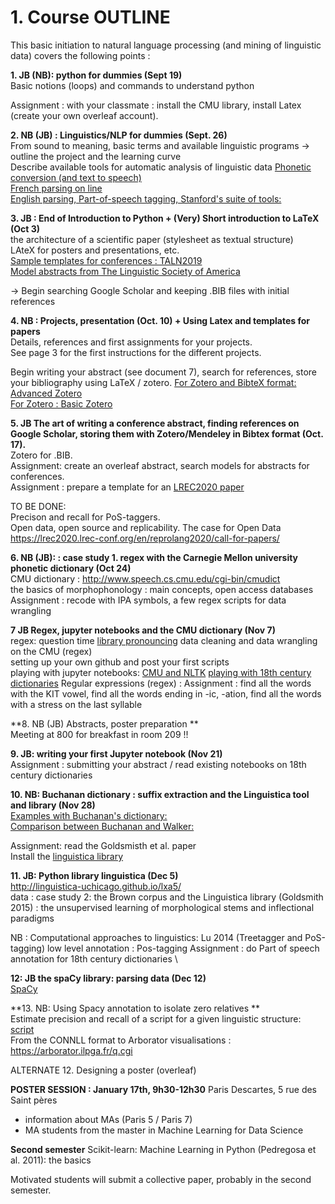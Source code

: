 # 1. Course OUTLINE

This basic initiation to natural language processing (and mining of linguistic data) covers the following points :

**1. JB (NB):  python for dummies (Sept 19)**  <br/>
Basic notions (loops) and commands to understand python 

Assignment : with your classmate : install the CMU library, install Latex (create your own overleaf account). 

**2. NB (JB) : Linguistics/NLP for dummies (Sept. 26)** <br/> 
From sound to meaning, basic terms and available linguistic programs
-> outline the project and the learning curve  
 Describe available tools for automatic analysis of linguistic data
  [Phonetic conversion (and text to speech)](https://tophonetics.com/) <br/>
  [French parsing on line](http://5.135.166.30/send2UDPIPE.html) <br/>
  [English parsing, Part-of-speech tagging, Stanford's suite of tools:](http://corenlp.run/) <br/>


**3. JB : End of Introduction to Python + (Very) Short introduction to LaTeX (Oct 3)** <br/>
the architecture of a scientific paper (stylesheet as textual structure) <br/>
LAteX for posters and presentations, etc. <br/>
[Sample templates for conferences : TALN2019](https://www.irit.fr/pfia2019/wp-content/uploads/2018/12/style_taln2019.tar.gz)  <br/>
[Model abstracts from The Linguistic Society of America](https://www.linguisticsociety.org/resource/model-abstracts)  <br/>


-> Begin searching Google Scholar and keeping .BIB files with initial references  <br/>

**4. NB : Projects, presentation (Oct. 10) + Using Latex and templates for papers** <br/>
Details, references and first assignments for your projects. <br/>
See page 3 for the first instructions for the different projects. <br/>

Begin writing your abstract (see document 7), search for references, store your bibliography using LaTeX / zotero.
[For Zotero and BibteX format: Advanced Zotero](https://moodlesupd.script.univ-paris-diderot.fr/course/view.php?id=5977)  <br/>
[For Zotero : Basic Zotero](https://moodlesupd.script.univ-paris-diderot.fr/course/view.php?id=9710)  <br/>



**5. JB  The art of writing a conference abstract, finding references on Google Scholar, storing them with Zotero/Mendeley in Bibtex format (Oct. 17).** <br/>
Zotero for .BIB. <br/>
Assignment: create an overleaf abstract, search models for abstracts for conferences. <br/>
Assignment : prepare a template for an [LREC2020 paper](https://lrec2020.lrec-conf.org/en/)<br/>

TO BE DONE: <br/>
Precison and recall for PoS-taggers.<br/>
Open data, open source and replicability. The case for Open Data https://lrec2020.lrec-conf.org/en/reprolang2020/call-for-papers/ <br/> 

**6. NB (JB): : case study 1. regex with  the Carnegie Mellon university phonetic dictionary (Oct 24)** <br/>
CMU dictionary : http://www.speech.cs.cmu.edu/cgi-bin/cmudict <br/>
the basics of morphophonology : main concepts, open access databases <br/>
Assignment : recode with IPA symbols, a few regex scripts for data wrangling <br/> 


**7 JB  Regex, jupyter notebooks and the CMU dictionary (Nov 7)** <br/>
regex: question time
[library pronouncing](https://pronouncing.readthedocs.io/en/latest/tutorial.html)
data cleaning  and data wrangling on the CMU (regex) <br/>
setting up your own github and post your first scripts <br/>
playing with jupyter notebooks:
[CMU and NLTK](https://github.com/nballier/RELIA/blob/master/CMU-nltk-vol1.ipynb)
[playing with 18th century dictionaries](https://hub.gke.mybinder.org/user/mshs-poitiers-f-lis-dicodiachro-r25tkium/notebooks/Buchanan_eng.ipynb)
Regular expressions (regex) : 
Assignment : find all the words with the KIT vowel, find all the words ending in -ic, -ation, find all the words with a stress on the last syllable

**8. NB (JB) Abstracts, poster preparation **  <br/>
Meeting at 800 for breakfast in room 209 !!

**9. JB:  writing your first Jupyter notebook (Nov 21)** <br/>
Assignment : submitting your abstract / read existing notebooks on 18th century dictionaries <br/>

**10. NB: Buchanan dictionary : suffix extraction and the Linguistica tool and library (Nov 28)** <br/>
[Examples with Buchanan's dictionary:](https://nbviewer.jupyter.org/urls/gitlab.huma-num.fr/mshs-poitiers/forellis/dicodiachro/raw/master/Buchanan_eng.ipynb?flush_cache=true) <br/>
[Comparison between Buchanan and Walker:](https://nbviewer.jupyter.org/urls/gitlab.huma-num.fr/mshs-poitiers/forellis/dicodiachro/raw/master/Buchanan-Walker_Exploration-Syneresis.ipynb?flush_cache=true) <br/>

Assignment: read the Goldsmisth et al. paper <br/>
Install the [linguistica library](https://pypi.org/project/linguistica/) <br/>

**11. JB:  Python library linguistica (Dec 5)** <br/>
http://linguistica-uchicago.github.io/lxa5/ <br/>
data : case study 2: the Brown corpus and the Linguistica library (Goldsmith 2015) : the unsupervised learning of morphological stems and inflectional paradigms <br/>

NB : Computational approaches to linguistics: Lu 2014  (Treetagger and PoS-tagging) low level annotation : Pos-tagging 
Assignment : do Part of speech annotation for 18th century dictionaries \\

**12:  JB the spaCy library: parsing data (Dec 12)**  <br/>
[SpaCy](https://spacy.io/)

**13. NB: Using Spacy annotation to isolate zero relatives ** <br/> 
Estimate precision and recall of a script for a given linguistic structure: <br/> 
[script](https://github.com/kimgerdes/SUD/blob/master/tools/searchRelatives.py) <br/>
From the CONNLL format to Arborator visualisations : https://arborator.ilpga.fr/q.cgi <br/>

ALTERNATE 12. Designing a poster (overleaf) <br/>


**POSTER SESSION : January 17th, 9h30-12h30**
Paris Descartes, 5 rue des Saint pères <br/>
- information about MAs (Paris 5 / Paris 7)  <br/>
- MA students from the master in Machine Learning for Data Science  <br/>


**Second semester** 
Scikit-learn: Machine Learning in Python (Pedregosa et al. 2011): the basics

Motivated students will submit a collective paper, probably in the second semester.
